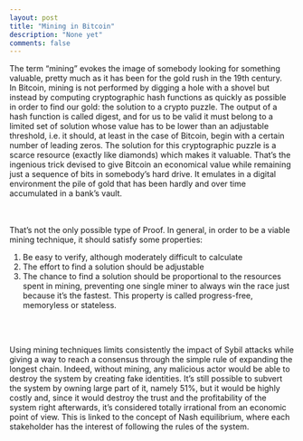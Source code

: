 ```yaml
---
layout: post
title: "Mining in Bitcoin"
description: "None yet"
comments: false
---
```



The term “mining” evokes the image of somebody looking for something valuable, pretty much as it has been for the gold rush in the 19th century.
<br>
In Bitcoin, mining is not performed by digging a hole with a shovel but instead by computing cryptographic hash functions as quickly as possible in order to find our gold: the solution to a crypto puzzle. The output of a hash function is called digest, and for us to be valid it must belong to a limited set of solution whose value has to be lower than an adjustable threshold, i.e. it should, at least in the case of Bitcoin, begin with a certain number of leading zeros. 
The solution for this cryptographic puzzle is a scarce resource (exactly like diamonds) which makes it valuable.
That’s the ingenious trick devised to give Bitcoin an economical value while remaining just a sequence of bits in somebody’s hard drive. It emulates in a digital environment the pile of gold that has been hardly and over time accumulated in a bank’s vault.   
<br>
<br>

That’s not the only possible type of Proof.  In general, in order to be a viable mining technique, it should satisfy some properties:
1.	Be easy to verify, although moderately difficult to calculate
2.	The effort to find a solution should be adjustable
3.	The chance to find a solution should be proportional to the resources spent in mining, preventing one single miner to always win the race just because it’s the fastest. This property is called progress-free, memoryless or stateless.

<br>
<br>

Using mining techniques limits consistently the impact of Sybil attacks while giving a way to reach a consensus through the simple rule of expanding the longest chain. Indeed, without mining, any malicious actor would be able to destroy the system by creating fake identities. 
It’s still possible to subvert the system by owning large part of it, namely 51%, but it would be highly costly and, since it would destroy the trust and the profitability of the system right afterwards, it’s considered totally irrational from an economic point of view.
This is linked to the concept of Nash equilibrium, where each stakeholder has the interest of following the rules of the system.
